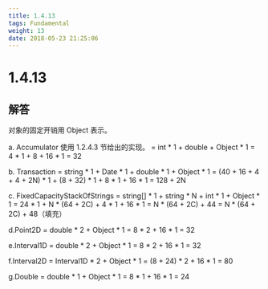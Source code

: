 ```yaml
---
title: 1.4.13
tags: Fundamental
weight: 13
date: 2018-05-23 21:25:06
---
```


# 1.4.13


## 解答

对象的固定开销用 Object 表示。

a. Accumulator
使用 1.2.4.3 节给出的实现。
= int * 1 + double + Object * 1
= 4 * 1 + 8 + 16 * 1 = 32

b. Transaction
= string * 1 + Date * 1 + double * 1 + Object * 1
= (40 + 16 + 4 + 4 + 2N) * 1 + (8 + 32) * 1 + 8 * 1 + 16 * 1
= 128 + 2N

c. FixedCapacityStackOfStrings
= string[] * 1 + string * N + int * 1 +  Object * 1
= 24 * 1 + N * (64 + 2C) + 4 * 1 + 16 * 1
= N * (64 + 2C) + 44
= N * (64 + 2C) + 48（填充）

d.Point2D
= double * 2 + Object * 1
= 8 * 2 + 16 * 1
= 32

e.Interval1D
= double * 2 + Object * 1
= 8 * 2 + 16 * 1
= 32

f.Interval2D
= Interval1D * 2 + Object * 1
= (8 + 24) * 2 + 16 * 1
= 80

g.Double
= double * 1 + Object * 1
= 8 * 1 + 16 * 1
= 24
